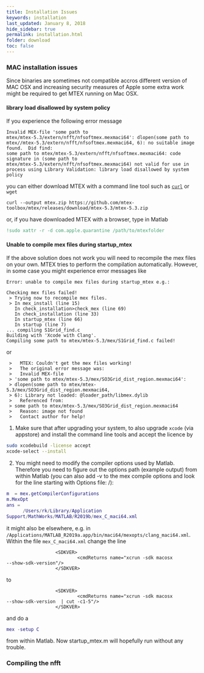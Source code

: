 ```yaml
---
title: Installation Issues
keywords: installation
last_updated: January 8, 2018
hide_sidebar: true
permalink: installation.html
folder: download
toc: false
---
```


### MAC installation issues ###

Since binaries are sometimes not compatible accros different version of MAC
OSX and increasing security measures of Apple some extra work might be
required to get MTEX running on Mac OSX.

#### library load disallowed by system policy ####

If you experience the following error message

```
Invalid MEX-file 'some path to
mtex/mtex-5.3/extern/nfft/nfsoftmex.mexmaci64': dlopen(some path to
mtex//mtex-5.3/extern/nfft/nfsoftmex.mexmaci64, 6): no suitable image
found.  Did find:
some path to mtex/mtex-5.3/extern/nfft/nfsoftmex.mexmaci64: code
signature in (some path to
mtex/mtex-5.3/extern/nfft/nfsoftmex.mexmaci64) not valid for use in
process using Library Validation: library load disallowed by system policy
```

you can either download MTEX with a command line tool such as
[```curl```](https://www.youtube.com/watch?v=6pyVl3GdSuU) or ```wget```
```
curl --output mtex.zip https://github.com/mtex-toolbox/mtex/releases/download/mtex-5.3/mtex-5.3.zip
```
or, if you have downloaded MTEX with a browser, type in Matlab

``` matlab
!sudo xattr -r -d com.apple.quarantine /path/to/mtexfolder
```

#### Unable to compile mex files during startup_mtex ####

If the above solution does not work you will need to recompile the mex files
on your own. MTEX tries to perform the compilation automatically. However, in
some case you might experience error messages like

```
Error: unable to compile mex files during startup_mtex e.g.:

Checking mex files failed!
 > Trying now to recompile mex files.
 > In mex_install (line 15)
   In check_installation>check_mex (line 69)
   In check_installation (line 33)
   In startup_mtex (line 66)
   In startup (line 7)
... compiling S1Grid_find.c
Building with 'Xcode with Clang'.
Compiling some path to mtex/mtex-5.3/mex/S1Grid_find.c failed!
```
or
```
 >   MTEX: Couldn't get the mex files working!
 >   The original error message was:
 >   Invalid MEX-file
 > 'some path to mtex/mtex-5.3/mex/SO3Grid_dist_region.mexmaci64':
 > dlopen(some path to mtex/mtex-5.3/mex/SO3Grid_dist_region.mexmaci64,
 > 6): Library not loaded: @loader_path/libmex.dylib
 >   Referenced from:
 > some path to mtex/mtex-5.3/mex/SO3Grid_dist_region.mexmaci64
 >   Reason: image not found
 >   Contact author for help!
```

1. Make sure that after upgrading your system, to also upgrade ```xcode```
 (via appstore) and install the command line tools and accept the licence by
``` bash
sudo xcodebuild -license accept
xcode-select --install
```
2. You might need to modify the compiler options used by Matlab. Therefore you need to figure out the
 options path (example output) from within Matlab (you can also add -v to
 the mex compile options and look for the line starting with Options file: /):
``` matlab
m  = mex.getCompilerConfigurations
m.MexOpt
ans =
      /Users/rk/Library/Application
Support/MathWorks/MATLAB/R2019b/mex_C_maci64.xml
```

it might also be elsewhere, e.g. in
```/Applications/MATLAB_R2019a.app/bin/maci64/mexopts/clang_maci64.xml```.
Within the file ```mex_C_maci64.xml``` change the line

```
                  <SDKVER>
                          <cmdReturns name="xcrun -sdk macosx
--show-sdk-version"/>
                  </SDKVER>
```
to
```
                  <SDKVER>
                          <cmdReturns name="xcrun -sdk macosx
--show-sdk-version  | cut -c1-5"/>
                  </SDKVER>
```
and do a

``` matlab
mex -setup C
```

from within Matlab. Now startup_mtex.m will hopefully run without any trouble.

### Compiling the nfft ###
